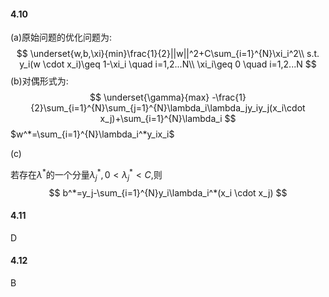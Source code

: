 #### 4.10

(a)原始问题的优化问题为:
$$
\underset{w,b,\xi}{min}\frac{1}{2}||w||^2+C\sum_{i=1}^{N}\xi_i^2\\
s.t. y_i(w \cdot x_i)\geq 1-\xi_i \quad i=1,2...N\\
\xi_i\geq 0 \quad i=1,2...N
$$
(b)对偶形式为:
$$
\underset{\gamma}{max} -\frac{1}{2}\sum_{i=1}^{N}\sum_{j=1}^{N}\lambda_i\lambda_jy_iy_j(x_i\cdot x_j)+\sum_{i=1}^{N}\lambda_i
$$
$w^*=\sum_{i=1}^{N}\lambda_i^*y_ix_i$

(c)

若存在$\lambda^*$的一个分量$\lambda_j^*,0<\lambda_j^*<C$,则
$$
b^*=y_j-\sum_{i=1}^{N}y_i\lambda_i^*(x_i \cdot x_j)
$$

#### 4.11

D



#### 4.12

B



